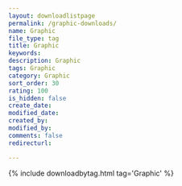 ```yaml
---
layout: downloadlistpage
permalink: /graphic-downloads/
name: Graphic
file_type: tag
title: Graphic
keywords:
description: Graphic
tags: Graphic
category: Graphic
sort_order: 30
rating: 100
is_hidden: false
create_date:
modified_date:
created_by:
modified_by:
comments: false
redirecturl:

---
```

 {% include downloadbytag.html tag='Graphic' %}
